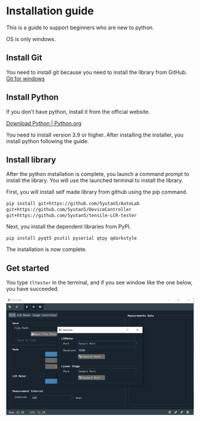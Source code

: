 # Installation guide

This is a guide to support beginners who are new to python.

OS is only windows.

## Install Git

You need to install git because you need to install the library from GitHub.
[Git for windows](https://gitforwindows.org/)

## Install Python

If you don't have python, install it from the official website.

[Download Python | Python.org](https://www.python.org/downloads/)

You need to install version 3.9 or higher.
After installing the installer,  you install python following the guide.

## Install library

After the python installation is complete, you launch a command prompt to install the library.
You will use the launched terminal to install the library.

First, you will install self made library from github using the pip command.

```
pip install git+https://github.com/5yutan5/AutoLab git+https://github.com/5yutan5/DeviceController git+https://github.com/5yutan5/tensile-LCR-tester
```

Next, you install the dependent libraries from PyPI.

```
pip install pyqt5 psutil pyserial qtpy qdarkstyle
```

The installation is now complete.

## Get started

You type `tltester` in the terminal, and if you see window like the one below, you have succeeded.

![Application start window](image/Application_start_window.png)
